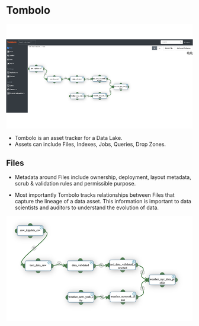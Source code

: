 # Tombolo

![](/docs/images/tombolo/Slide1.png)

- Tombolo is an asset tracker for a Data Lake.
- Assets can include Files, Indexes, Jobs, Queries, Drop Zones.


## Files
- Metadata around Files include ownership, deployment, layout metadata, scrub & validation rules and permissible purpose.


- Most importantly Tombolo tracks relationships between Files that capture the lineage of a data asset. This information is important to data scientists and auditors to understand the evolution of data.

![](/docs/images/tombolo/Slide2.png)



